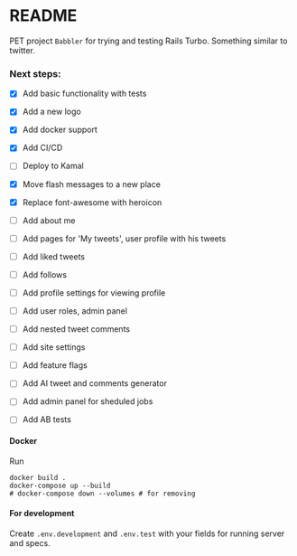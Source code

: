 # README

PET project `Babbler` for trying and testing Rails Turbo.
Something similar to twitter.

### Next steps:
- [x] Add basic functionality with tests
- [x] Add a new logo
- [x] Add docker support
- [x] Add CI/CD
- [ ] Deploy to Kamal
- [x] Move flash messages to a new place
- [x] Replace font-awesome with heroicon
- [ ] Add about me
- [ ] Add pages for 'My tweets', user profile with his tweets
- [ ] Add liked tweets
- [ ] Add follows
- [ ] Add profile settings for viewing profile
- [ ] Add user roles, admin panel
- [ ] Add nested tweet comments
- [ ] Add site settings
- [ ] Add feature flags
- [ ] Add AI tweet and comments generator
- [ ] Add admin panel for sheduled jobs
- [ ] Add AB tests


#### Docker
Run
```
docker build .
docker-compose up --build
# docker-compose down --volumes # for removing
```

#### For development
Create `.env.development` and `.env.test` with your fields for running server and specs.